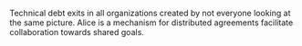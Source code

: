 Technical debt exits in all organizations created by not everyone looking at the same picture. Alice is a mechanism for distributed agreements facilitate collaboration towards shared goals.